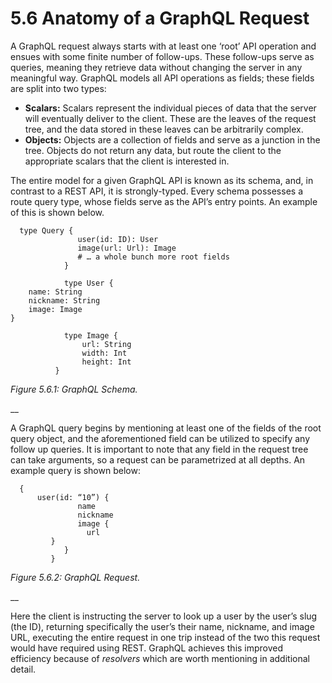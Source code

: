 # 5.6 Anatomy of a GraphQL Request

A GraphQL request always starts with at least one ‘root’ API operation and ensues with some finite number of follow-ups. These follow-ups serve as queries, meaning they retrieve data without changing the server in any meaningful way. GraphQL models all API operations as fields; these fields are split into two types:

* **Scalars:** Scalars represent the individual pieces of data that the server will eventually deliver to the client. These are the leaves of the request tree, and the data stored in these leaves can be arbitrarily complex.
* **Objects:** Objects are a collection of fields and serve as a junction in the tree. Objects do not return any data, but route the client to the appropriate scalars that the client is interested in.

The entire model for a given GraphQL API is known as its schema, and, in contrast to a REST API, it is strongly-typed. Every schema possesses a route query type, whose fields serve as the API’s entry points. An example of this is shown below.

```
  type Query {
               user(id: ID): User
               image(url: Url): Image
               # … a whole bunch more root fields
            }

            type User {
    name: String
    nickname: String
    image: Image
}
            
            type Image {
                url: String
                width: Int
                height: Int
          }
```

&#x20;                                               _Figure 5.6.1: GraphQL Schema._

__

A GraphQL query begins by mentioning at least one of the fields of the root query object, and the aforementioned field can be utilized to specify any follow up queries. It is important to note that any field in the request tree can take arguments, so a request can be parametrized at all depths. An example query is shown below:

```
  {
      user(id: “10”) {
               name
               nickname
               image {
                 url
         }
            }
         } 

```

&#x20;                                            _Figure 5.6.2: GraphQL Request._

__

Here the client is instructing the server to look up a user by the user’s slug (the ID), returning specifically the user’s their name, nickname, and image URL, executing the entire request in one trip instead of the two this request would have required using REST. GraphQL achieves this improved efficiency because of _resolvers_ which are worth mentioning in additional detail.
